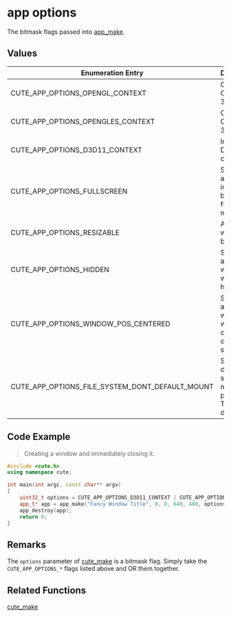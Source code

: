 # app options

The bitmask flags passed into [app_make](https://github.com/RandyGaul/cute_framework/blob/master/doc/app/app_make.md).

## Values

Enumeration Entry | Description
--- | ---
CUTE_APP_OPTIONS_OPENGL_CONTEXT | Creates an Open GL 3.3 context.
CUTE_APP_OPTIONS_OPENGLES_CONTEXT | Creates an Open GL ES 3.0 context.
CUTE_APP_OPTIONS_D3D11_CONTEXT | Initializes a DirectX 11 context.
CUTE_APP_OPTIONS_FULLSCREEN | Starts the application in borderless full-screen mode.
CUTE_APP_OPTIONS_RESIZABLE | Allows the window to be resized.
CUTE_APP_OPTIONS_HIDDEN | Starts the application with the window hidden.
CUTE_APP_OPTIONS_WINDOW_POS_CENTERED | Starts the application with the window centered on the screen.
CUTE_APP_OPTIONS_FILE_SYSTEM_DONT_DEFAULT_MOUNT | Skips the default file system mount point. See TODO for details.

## Code Example


> Creating a window and immediately closing it.

```cpp
#include <cute.h>
using namespace cute;

int main(int argc, const char** argv)
{
	uint32_t options = CUTE_APP_OPTIONS_D3D11_CONTEXT | CUTE_APP_OPTIONS_RESIZABLE;
	app_t* app = app_make("Fancy Window Title", 0, 0, 640, 480, options, argv[0]);
	app_destroy(app);
	return 0;
}
```

## Remarks

The `options` parameter of [cute_make](https://github.com/RandyGaul/cute_framework/blob/master/doc/window/cute_make.md) is a bitmask flag. Simply take the `CUTE_APP_OPTIONS_*` flags listed above and OR them together.

## Related Functions

[cute_make](https://github.com/RandyGaul/cute_framework/tree/master/doc/window/cute_make.md)
